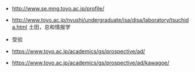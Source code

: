 

- http://www.se.mng.toyo.ac.jp/profile/

- http://www.toyo.ac.jp/nyushi/undergraduate/isa/disa/laboratory/tsuchida.html  土田，总和情报学





- 受验
- https://www.toyo.ac.jp/academics/gs/prospective/ad/
- https://www.toyo.ac.jp/academics/gs/prospective/ad/kawagoe/